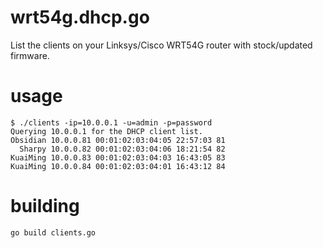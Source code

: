 wrt54g.dhcp.go
==============

List the clients on your Linksys/Cisco WRT54G router with stock/updated firmware.

usage
=====

    $ ./clients -ip=10.0.0.1 -u=admin -p=password
	Querying 10.0.0.1 for the DHCP client list.
	Obsidian 10.0.0.81 00:01:02:03:04:05 22:57:03 81
	  Sharpy 10.0.0.82 00:01:02:03:04:06 18:21:54 82
	KuaiMing 10.0.0.83 00:01:02:03:04:03 16:43:05 83
	KuaiMing 10.0.0.84 00:01:02:03:04:01 16:43:12 84

building
========

    go build clients.go

